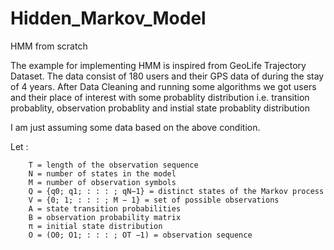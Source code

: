 # Hidden_Markov_Model
HMM from scratch 

The example for implementing HMM is inspired from GeoLife Trajectory Dataset. The data consist of 180 users and their GPS data of during the stay of 4 years. After Data Cleaning and running some algorithms we got users and their place of interest with some probablity distribution i.e. transition probablity, observation probablity and instial state probablity distribution

I am just assuming some data based on the above condition.

Let :

        T = length of the observation sequence
        N = number of states in the model
        M = number of observation symbols
        Q = {q0; q1; : : : ; qN−1} = distinct states of the Markov process
        V = {0; 1; : : : ; M − 1} = set of possible observations
        A = state transition probabilities
        B = observation probability matrix
        π = initial state distribution
        O = (O0; O1; : : : ; OT −1) = observation sequence
        
        


